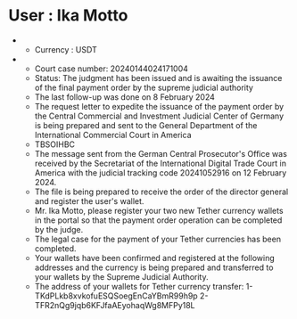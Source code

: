 # User : Ika Motto

* * Currency : USDT
 * * Court case number: 20240144024171004
   * Status: The judgment has been issued and is awaiting the issuance of the final payment order by the supreme judicial authority
   * The last follow-up was done on 8 February 2024
   * The request letter to expedite the issuance of the payment order by the Central Commercial and Investment Judicial Center of Germany is being prepared and sent to the General Department of the International Commercial Court in America
   * TBSOIHBC
   * The message sent from the German Central Prosecutor's Office was received by the Secretariat of the International Digital Trade Court in America with the judicial tracking code 20241052916 on 12 February 2024.
   * The file is being prepared to receive the order of the director general and register the user's wallet.
   * Mr. Ika Motto, please register your two new Tether currency wallets in the portal so that the payment order operation can be completed by the judge.
   * The legal case for the payment of your Tether currencies has been completed.
   * Your wallets have been confirmed and registered at the following addresses and the currency is being prepared and transferred to your wallets by the Supreme Judicial Authority.
   * The address of your wallets for Tether currency transfer:
     1- TKdPLkb8xvkofuESQSoegEnCaYBmR99h9p
     2- TFR2nQg9jqb6KFJfaAEyohaqWg8MFPy18L
   ##
